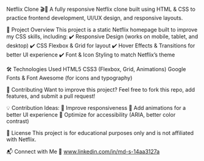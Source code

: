 Netflix Clone 🎬🚀
A fully responsive Netflix clone built using HTML & CSS to practice frontend development, UI/UX design, and responsive layouts.

📂 Project Overview
This project is a static Netflix homepage built to improve my CSS skills, including:
✔️ Responsive Design (works on mobile, tablet, and desktop)
✔️ CSS Flexbox & Grid for layout
✔️ Hover Effects & Transitions for better UI experience
✔️ Font & Icon Styling to match Netflix’s theme

🛠️ Technologies Used
HTML5
CSS3 (Flexbox, Grid, Animations)
Google Fonts & Font Awesome (for icons and typography)


🤝 Contributing
Want to improve this project? Feel free to fork this repo, add features, and submit a pull request!

💡 Contribution Ideas:
🔹 Improve responsiveness
🔹 Add animations for a better UI experience
🔹 Optimize for accessibility (ARIA, better color contrast)

📜 License
This project is for educational purposes only and is not affiliated with Netflix.

📬 Connect with Me
💼  www.linkedin.com/in/md-s-14aa3127a

